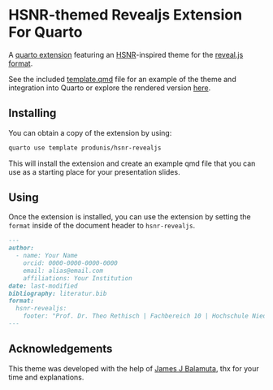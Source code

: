 # HSNR-themed Revealjs Extension For Quarto

A [quarto extension](https://quarto.org/docs/extensions/) featuring an [HSNR](https://www.hs-niederrhein.de)-inspired theme for the [reveal.js format](https://quarto.org/docs/presentations/revealjs/).

See the included [template.qmd](template.qmd) file for an example of the theme and integration into Quarto or explore the rendered version [here](http://quarto.thecoatlessprofessor.com/hsnr-revealjs/).


## Installing

You can obtain a copy of the extension by using:

```bash
quarto use template produnis/hsnr-revealjs
```

This will install the extension and create an example qmd file that
you can use as a starting place for your presentation slides.

## Using

Once the extension is installed, you can use the extension by setting the `format` inside of the document header to `hsnr-revealjs`.

```markdown
---
author:
  - name: Your Name
    orcid: 0000-0000-0000-0000
    email: alias@email.com
    affiliations: Your Institution
date: last-modified
bibliography: literatur.bib
format:
  hsnr-revealjs: 
    footer: "Prof. Dr. Theo Rethisch | Fachbereich 10 | Hochschule Niederrhein"
---
```

## Acknowledgements

This theme was developed with the help of [James J Balamuta](https://github.com/coatless-quarto/hsnr-revealjs), thx for your time and explanations.

